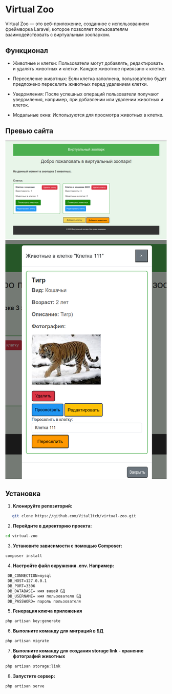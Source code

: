# Virtual Zoo

Virtual Zoo — это веб-приложение, созданное с использованием фреймворка Laravel, которое позволяет пользователям взаимодействовать с виртуальным зоопарком.

## Функционал
- Животные и клетки: Пользователи могут добавлять, редактировать и удалять животных и клетки. Каждое животное привязано к клетке.

- Переселение животных: Если клетка заполнена, пользователю будет предложено переселить животных перед удалением клетки.

- Уведомления: После успешных операций пользователи получают уведомления, например, при добавлении или удалении животных и клеток.

- Модальные окна: Используются для просмотра животных в клетке.

## Превью сайта
![Preview of Virtual Zoo](assets/images/site_preview.png)
![Preview of Virtual Zoo](assets/images/modal_window.png)
## Установка
1. **Клонируйте репозиторий:**
```bash
   git clone https://github.com/Vital1tch/virtual-zoo.git
```
2. **Перейдите в директорию проекта:**
```bash
cd virtual-zoo
```
3. **Установите зависимости с помощью Composer:**
```bash
composer install
```
4. **Настройте файл окружения .env. Например:**
```
 DB_CONNECTION=mysql
 DB_HOST=127.0.0.1
 DB_PORT=3306
 DB_DATABASE= имя вашей БД
 DB_USERNAME= имя пользователя БД
 DB_PASSWORD= пароль пользователя
```
5. **Генерация ключа приложения**
```bash
php artisan key:generate
````
6. **Выполните команду для миграций в БД**
```bash
php artisan migrate
```
7. **Выполните команду для создания storage link - хранение фотографий животных**
```bash
php artisan storage:link
```
8. **Запустите сервер:**
```bash
php artisan serve
```
